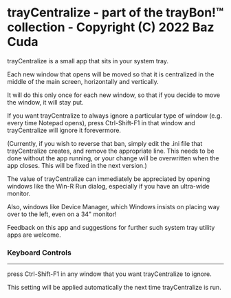 trayCentralize - part of the trayBon!™ collection - Copyright (C) 2022 Baz Cuda
=====================

trayCentralize is a small app that sits in your system tray.

Each new window that opens will be moved so that it is centralized in the middle of the main screen, horizontally and vertically.

It will do this only once for each new window, so that if you decide to move the window, it will stay put.

If you want trayCentralize to always ignore a particular type of window (e.g. every time Notepad opens), press Ctrl-Shift-F1 in that window and trayCentralize will ignore it forevermore.

(Currently, if you wish to reverse that ban, simply edit the .ini file that trayCentralize creates, and remove the appropriate line.
This needs to be done without the app running, or your change will be overwritten when the app closes. This will be fixed in the next version.)

The value of trayCentralize can immediately be appreciated by opening windows like the Win-R Run dialog, especially if you have an ultra-wide monitor.

Also, windows like Device Manager, which Windows insists on placing way over to the left, even on a 34" monitor!

Feedback on this app and suggestions for further such system tray utility apps are welcome.

### Keyboard Controls
---------------------

press Ctrl-Shift-F1 in any window that you want trayCentralize to ignore.

This setting will be applied automatically the next time trayCentralize is run.
